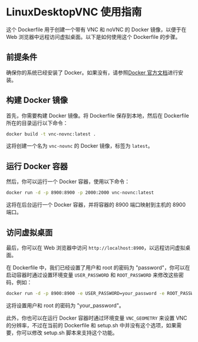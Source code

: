 # LinuxDesktopVNC 使用指南

这个 Dockerfile 用于创建一个带有 VNC 和 noVNC 的 Docker 镜像，以便于在 Web 浏览器中远程访问虚拟桌面。以下是如何使用这个 Dockerfile 的步骤。

## 前提条件

确保你的系统已经安装了 Docker。如果没有，请参照[Docker 官方文档](https://docs.docker.com/get-docker/)进行安装。

## 构建 Docker 镜像

首先，你需要构建 Docker 镜像。将 Dockerfile 保存到本地，然后在 Dockerfile 所在的目录运行以下命令：

```bash
docker build -t vnc-novnc:latest .
```

这将创建一个名为 `vnc-novnc` 的 Docker 镜像，标签为 `latest`。

## 运行 Docker 容器

然后，你可以运行一个 Docker 容器，使用以下命令：

```bash
docker run -d -p 8900:8900 -p 2000:2000 vnc-novnc:latest
```

这将在后台运行一个 Docker 容器，并将容器的 8900 端口映射到主机的 8900 端口。

## 访问虚拟桌面

最后，你可以在 Web 浏览器中访问 `http://localhost:8900`，以远程访问虚拟桌面。

在 Dockerfile 中，我们已经设置了用户和 root 的密码为 "password"，你可以在启动容器时通过设置环境变量 `USER_PASSWORD` 和 `ROOT_PASSWORD` 来修改这些密码，例如：

```bash
docker run -d -p 8900:8900 -e USER_PASSWORD=your_password -e ROOT_PASSWORD=your_password vnc-novnc:latest
```

这将设置用户和 root 的密码为 "your_password"。

此外，你也可以在运行 Docker 容器时通过环境变量 `VNC_GEOMETRY` 来设置 VNC 的分辨率，不过在当前的 Dockerfile 和 setup.sh 中并没有这个选项，如果需要，你可以修改 setup.sh 脚本来支持这个功能。
